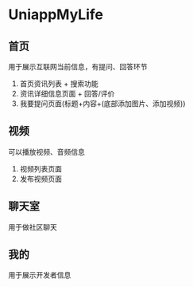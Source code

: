 # UniappMyLife

## 首页
用于展示互联网当前信息，有提问、回答环节
1. 首页资讯列表 + 搜索功能
2. 资讯详细信息页面 + 回答/评价 
3. 我要提问页面(标题+内容+(底部添加图片、添加视频))

## 视频
可以播放视频、音频信息
1. 视频列表页面
2. 发布视频页面

## 聊天室
用于做社区聊天

## 我的
用于展示开发者信息

